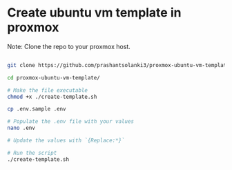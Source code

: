 # Create ubuntu vm template in proxmox

Note: Clone the repo to your proxmox host.

```sh

git clone https://github.com/prashantsolanki3/proxmox-ubuntu-vm-template.git

cd proxmox-ubuntu-vm-template/

# Make the file executable
chmod +x ./create-template.sh

cp .env.sample .env

# Populate the .env file with your values
nano .env

# Update the values with `{Replace:*}`

# Run the script
./create-template.sh

```


